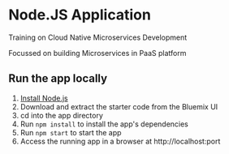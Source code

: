 # Node.JS Application

Training on Cloud Native Microservices Development 

Focussed on building Microservices in PaaS platform

## Run the app locally

1. [Install Node.js][]
2. Download and extract the starter code from the Bluemix UI
3. cd into the app directory
4. Run `npm install` to install the app's dependencies
5. Run `npm start` to start the app
6. Access the running app in a browser at http://localhost:port

[Install Node.js]: https://nodejs.org/en/download/

